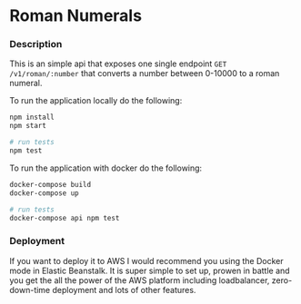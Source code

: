 # Roman Numerals

### Description
This is an simple api that exposes one single endpoint `GET /v1/roman/:number` that converts a number between 0-10000 to a roman numeral.

To run the application locally do the following:

```bash
npm install
npm start

# run tests
npm test
```


To run the application with docker do the following:

```bash
docker-compose build
docker-compose up

# run tests
docker-compose api npm test
```

### Deployment

If you want to deploy it to AWS I would recommend you using the Docker mode in Elastic Beanstalk. It is super simple to set up, prowen in battle and you get the all the power of the AWS platform including loadbalancer, zero-down-time deployment and lots of other features.